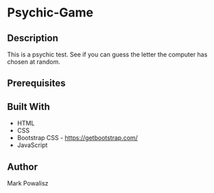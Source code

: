 # Psychic-Game

## Description
This is a psychic test. See if you can guess the letter the computer has chosen at random.

## Prerequisites

## Built With
* HTML
* CSS
* Bootstrap CSS - https://getbootstrap.com/
* JavaScript

## Author
Mark Powalisz
